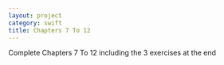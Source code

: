 ```yaml
---
layout: project
category: swift
title: Chapters 7 To 12
---
```


Complete Chapters 7 To 12 including the 3 exercises at the end
